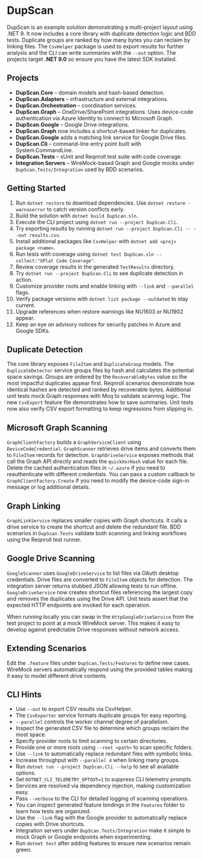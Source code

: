 # DupScan

DupScan is an example solution demonstrating a multi-project layout using .NET 9.
It now includes a core library with duplicate detection logic and BDD tests.
Duplicate groups are ranked by how many bytes you can reclaim by linking files.
The `CsvHelper` package is used to export results for further analysis and the
CLI can write summaries with the `--out` option.
The projects target **.NET 9.0** so ensure you have the latest SDK installed.

## Projects
- **DupScan.Core** – domain models and hash-based detection.
- **DupScan.Adapters** – infrastructure and external integrations.
- **DupScan.Orchestration** – coordination services.
- **DupScan.Graph** – OneDrive/SharePoint integrations.
  Uses device-code authentication via Azure Identity to connect to Microsoft Graph.
- **DupScan.Google** – Google Drive integrations.
- **DupScan.Graph** now includes a shortcut-based linker for duplicates.
- **DupScan.Google** adds a matching link service for Google Drive files.
- **DupScan.Cli** – command-line entry point built with System.CommandLine.
- **DupScan.Tests** – xUnit and Reqnroll test suite with code coverage.
- **Integration Servers** – WireMock-based Graph and Google mocks under
  `DupScan.Tests/Integration` used by BDD scenarios.

## Getting Started
1. Run `dotnet restore` to download dependencies.
   Use `dotnet restore -warnaserror` to catch version conflicts early.
2. Build the solution with `dotnet build DupScan.sln`.
3. Execute the CLI project using `dotnet run --project DupScan.Cli`.
4. Try exporting results by running `dotnet run --project DupScan.Cli -- --out results.csv`.
5. Install additional packages like `CsvHelper` with `dotnet add <proj> package <name>`.
6. Run tests with coverage using `dotnet test DupScan.sln --collect:"XPlat Code Coverage"`.
7. Review coverage results in the generated `TestResults` directory.
8. Try `dotnet run --project DupScan.Cli` to see duplicate detection in action.
9. Customize provider roots and enable linking with `--link` and `--parallel` flags.
10. Verify package versions with `dotnet list package --outdated` to stay current.
11. Upgrade references when restore warnings like NU1603 or NU1902 appear.
12. Keep an eye on advisory notices for security patches in Azure and Google SDKs.

## Duplicate Detection
The core library exposes `FileItem` and `DuplicateGroup` models. The
`DuplicateDetector` service groups files by hash and calculates the potential
space savings. Groups are ordered by the `RecoverableBytes` value so the most
impactful duplicates appear first. Reqnroll scenarios demonstrate how identical
hashes are detected and ranked by recoverable bytes. Additional unit tests mock
Graph responses with Moq to validate scanning logic.
The new `CsvExport` feature file demonstrates how to save summaries.
Unit tests now also verify CSV export formatting to keep regressions from
slipping in.

## Microsoft Graph Scanning
`GraphClientFactory` builds a `GraphServiceClient` using `DeviceCodeCredential`.
`GraphScanner` retrieves drive items and converts them to `FileItem` records for
detection.
`GraphDriveService` exposes methods that call the Graph API directly and reads the `quickXorHash` value for each file.
Delete the cached authentication files in `~/.azure` if you need to reauthenticate with different credentials.
You can pass a custom callback to `GraphClientFactory.Create` if you need to modify the device-code sign-in message or log additional details.

## Graph Linking
`GraphLinkService` replaces smaller copies with Graph shortcuts. It calls a
drive service to create the shortcut and delete the redundant file.
BDD scenarios in `DupScan.Tests` validate both scanning and linking workflows using the Reqnroll test runner.

## Google Drive Scanning
`GoogleScanner` uses `GoogleDriveService` to list files via OAuth desktop
credentials. Drive files are converted to `FileItem` objects for detection.
The integration server returns stubbed JSON allowing tests to run offline.
`GoogleDriveService` now creates shortcut files referencing the largest copy and
removes the duplicates using the Drive API. Unit tests assert that the expected
HTTP endpoints are invoked for each operation.

When running locally you can swap in the `HttpGoogleDriveService` from the test
project to point at a mock WireMock server. This makes it easy to develop
against predictable Drive responses without network access.

## Extending Scenarios
Edit the `.feature` files under `DupScan.Tests/Features` to define new cases.
WireMock servers automatically respond using the provided tables making it easy
to model different drive contents.


## CLI Hints
- Use `--out` to export CSV results via CsvHelper.
- The `CsvExporter` service formats duplicate groups for easy reporting.
- `--parallel` controls the worker channel degree of parallelism.
- Inspect the generated CSV file to determine which groups reclaim the most
  space.
- Specify provider roots to limit scanning to certain directories.
- Provide one or more roots using `--root <path>` to scan specific folders.
- Use `--link` to automatically replace redundant files with symbolic links.
- Increase throughput with `--parallel 4` when linking many groups.
- Run `dotnet run --project DupScan.Cli --help` to see all available options.
- Set `DOTNET_CLI_TELEMETRY_OPTOUT=1` to suppress CLI telemetry prompts.
- Services are resolved via dependency injection, making customization easy.
- Pass `--verbose` to the CLI for detailed logging of scanning operations.
- You can inspect generated feature bindings in the `Features` folder to learn how tests are organized.
- Use the `--link` flag with the Google provider to automatically replace copies
  with Drive shortcuts.
- Integration servers under `DupScan.Tests/Integration` make it simple to mock
  Graph or Google endpoints when experimenting.
- Run `dotnet test` after adding features to ensure new scenarios remain green.
